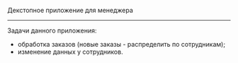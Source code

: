 Декстопное приложение для менеджера
___
Задачи данного приложения:
- обработка заказов (новые заказы - распределить по сотрудникам);
- изменение данных у сотрудников.
